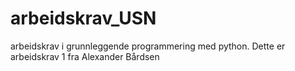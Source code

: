 # arbeidskrav_USN
arbeidskrav i grunnleggende programmering med python.
Dette er arbeidskrav 1 fra Alexander Bårdsen
